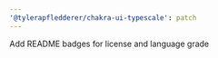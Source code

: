 ```yaml
---
'@tylerapfledderer/chakra-ui-typescale': patch
---
```


Add README badges for license and language grade
